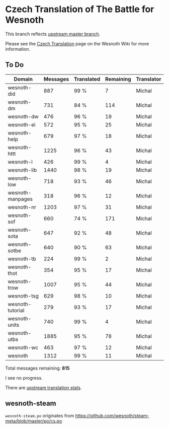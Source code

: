 # Czech Translation of The Battle for Wesnoth

This branch reflects [upstream master branch](https://github.com/wesnoth/wesnoth/tree/master).

Please see the [Czech Translation](https://wiki.wesnoth.org/CzechTranslation) page on the Wesnoth Wiki for more information.

## To Do

Domain | Messages | Translated | Remaining | Translator
------ | -------- | ---------- | --------- | ----------
wesnoth-did | 887 | 99 % | 7 | Michal
wesnoth-dm | 731 | 84 % | 114 | Michal
wesnoth-dw | 476 | 96 % | 19 | Michal
wesnoth-ei | 572 | 95 % | 25 | Michal
wesnoth-help | 679 | 97 % | 18 | Michal
wesnoth-httt | 1225 | 96 % | 43 | Michal
wesnoth-l | 426 | 99 % | 4 | Michal
wesnoth-lib | 1440 | 98 % | 19 | Michal
wesnoth-low | 718 | 93 % | 46 | Michal
wesnoth-manpages | 318 | 96 % | 12 | Michal
wesnoth-nr | 1203 | 97 % | 31 | Michal
wesnoth-sof | 660 | 74 % | 171 | Michal
wesnoth-sota | 647 | 92 % | 48 | Michal
wesnoth-sotbe | 640 | 90 % | 63 | Michal
wesnoth-tb | 224 | 99 % | 2 | Michal
wesnoth-thot | 354 | 95 % | 17 | Michal
wesnoth-trow | 1007 | 95 % | 44 | Michal
wesnoth-tsg | 629 | 98 % | 10 | Michal
wesnoth-tutorial | 279 | 93 % | 17 | Michal
wesnoth-units | 740 | 99 % | 4 | Michal
wesnoth-utbs | 1885 | 95 % | 78 | Michal
wesnoth-wc | 463 | 97 % | 12 | Michal
wesnoth | 1312 | 99 % | 11 | Michal

Total messages remaining: **815**

I see no progress.

There are [upstream translation stats](https://www.wesnoth.org/gettext/?view=langs&version=master&lang=cs).

## wesnoth-steam
`wesnoth-steam.po` originates from https://github.com/wesnoth/steam-meta/blob/master/po/cs.po

